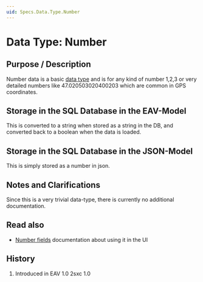 ```yaml
---
uid: Specs.Data.Type.Number
---
```

# Data Type: Number

## Purpose / Description
Number data is a basic [data type](xref:Specs.Data.Type.Overview) and is for any kind of number 1,2,3 or very detailed numbers like 47.020503020400203 which are common in GPS coordinates. 

## Storage in the SQL Database in the EAV-Model
This is converted to a string when stored as a string in the DB, and converted back to a boolean when the data is loaded. 

## Storage in the SQL Database in the JSON-Model
This is simply stored as a number in json.

## Notes and Clarifications
Since this is a very trivial data-type, there is currently no additional documentation. 

## Read also

* [Number fields](xref:Specs.Data.Inputs.Number) documentation about using it in the UI

## History
1. Introduced in EAV 1.0 2sxc 1.0